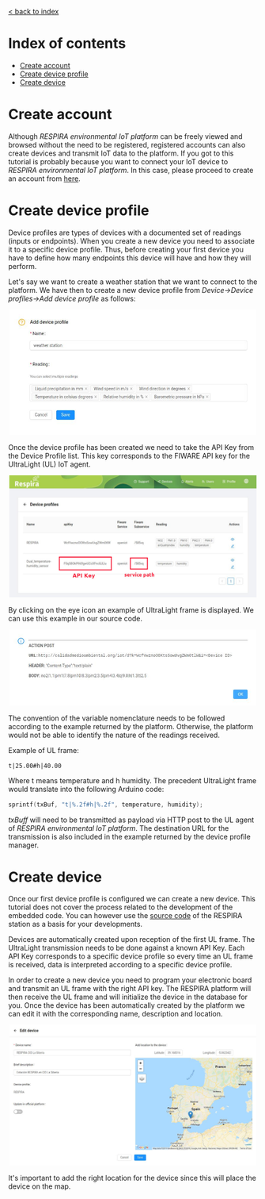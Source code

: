 [< back to index](../../README.md)

# Index of contents

- [Create account](#create-account)
- [Create device profile](#create-device-profile)
- [Create device](#create-device)

# Create account

Although _RESPIRA environmental IoT platform_ can be freely viewed and browsed without the need to be registered, registered accounts can also create devices and transmit IoT data to the platform. If you got to this tutorial is probably because you want to connect your IoT device to _RESPIRA environmental IoT platform_. In this case, please proceed to create an account from [here](http://calidadmedioambiental.org).

# Create device profile

Device profiles are types of devices with a documented set of readings (inputs or endpoints). When you create a new device you need to associate it to a specific device profile. Thus, before creating your first device you have to define how many endpoints this device will have and how they will perform.

Let's say we want to create a weather station that we want to connect to the platform. We have then to create a new device profile from _Device->Device profiles->Add device profile_ as follows:

<p align="center">
<img src="../img/respira_platform_add_profile.jpg" width="500">
</p>

Once the device profile has been created we need to take the API Key from the Device Profile list. This key corresponds to the FIWARE API key for the UltraLight (UL) IoT agent.

<p align="center">
<img src="../img/respira_platform_profile_list.jpg" width="500">
</p>

By clicking on the eye icon an example of UltraLight frame is displayed. We can use this example in our source code.

<p align="center">
<img src="../img/respira_platform_view_ul.jpg" width="500">
</p>

The convention of the variable nomenclature needs to be followed according to the example returned by the platform. Otherwise, the platform would not be able to identify the nature of the readings received.

Example of UL frame: 

```
t|25.00#h|40.00
```
Where t means temperature and h humidity. The precedent UltraLight frame would translate into the following Arduino code:

```C++
sprintf(txBuf, "t|%.2f#h|%.2f", temperature, humidity);
```

_txBuff_ will need to be transmitted as payload via HTTP post to the UL agent of _RESPIRA environmental IoT platform_. The destination URL for the transmission is also included in the example returned by the device profile manager.

# Create device

Once our first device profile is configured we can create a new device. This tutorial does not cover the process related to the development of the embedded code. You can however use the [source code](https://github.com/panStamp/respira_fiware/tree/master/arduino/respira_fiware) of the RESPIRA station as a basis for your developments.

Devices are automatically created upon reception of the first UL frame. The UltraLight transmission needs to be done against a known API Key. Each API Key corresponds to a specific device profile so every time an UL frame is received, data is interpreted according to a specific device profile.

In order to create a new device you need to program your electronic board and transmit an UL frame with the right API key. The RESPIRA platform will then receive the UL frame and will initialize the device in the database for you. Once the device has been automatically created by the platform we can edit it with the corresponding name, description and location.

<p align="center">
<img src="../img/respira_platform_edit_device.jpg" width="500">
</p>

It's important to add the right location for the device since this will place the device on the map.

